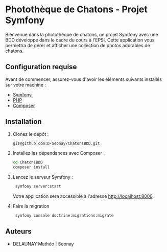 # Photothèque de Chatons - Projet Symfony

Bienvenue dans la photothèque de chatons, un projet Symfony avec une BDD développé dans le cadre du cours à l'EPSI. Cette application vous permettra de gérer et afficher une collection de photos adorables de chatons.

## Configuration requise

Avant de commencer, assurez-vous d'avoir les éléments suivants installés sur votre machine :

- [Symfony](https://symfony.com/download)
- [PHP](https://www.php.net/manual/en/install.php)
- [Composer](https://getcomposer.org/download/)

## Installation

1. Clonez le dépôt :

   ```bash
   git@github.com:D-Seonay/ChatonsBDD.git
   ```

2. Installez les dépendances avec Composer :

   ```bash
   cd ChatonsBDD
   composer install
   ```

3. Lancez le serveur Symfony :

   ```bash
    symfony server:start
   ```

   Votre application sera accessible à l'adresse [http://localhost:8000](http://localhost:8000).

4. Faire la migration 
   ```bash
    symfony console doctrine:migrations:migrate
   ```

## Auteurs

- DELAUNAY Mathéo | Seonay
